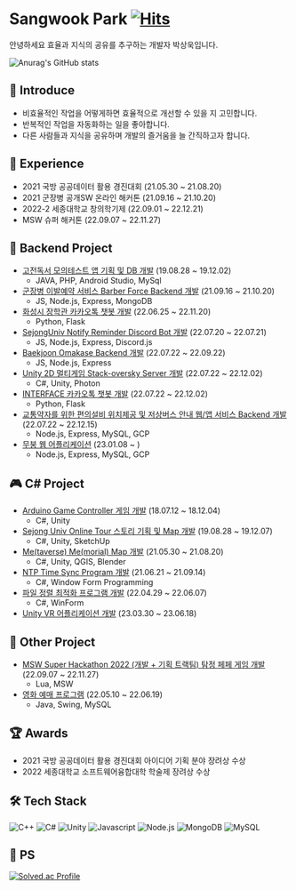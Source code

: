 # Sangwook Park [![Hits](https://hits.seeyoufarm.com/api/count/incr/badge.svg?url=https%3A%2F%2Fgithub.com%2Fsw0501&count_bg=%2379C83D&title_bg=%23555555&icon=&icon_color=%23E7E7E7&title=hits&edge_flat=false)](https://hits.seeyoufarm.com)

안녕하세요 효율과 지식의 공유를 추구하는 개발자 박상욱입니다. <br>

![Anurag's GitHub stats](https://github-readme-stats.vercel.app/api?username=sw0501&show_icons=true&theme=dark)

## 👋 Introduce
* 비효율적인 작업을 어떻게하면 효율적으로 개선할 수 있을 지 고민합니다.
* 반복적인 작업을 자동화하는 일을 좋아합니다.
* 다른 사람들과 지식을 공유하며 개발의 즐거움을 늘 간직하고자 합니다.

## 🔭 Experience
* 2021 국방 공공데이터 활용 경진대회 (21.05.30 ~ 21.08.20)
* 2021 군장병 공개SW 온라인 해커톤 (21.09.16 ~ 21.10.20)
* 2022-2 세종대학교 창의학기제 (22.09.01 ~ 22.12.21)
* MSW 슈퍼 해커톤 (22.09.07 ~ 22.11.27)

## :book: Backend Project
* [고전독서 모의테스트 앱 기획 및 DB 개발][2] (19.08.28 ~ 19.12.02)
  * JAVA, PHP, Android Studio, MySql
* [군장병 이발예약 서비스 Barber Force Backend 개발][6] (21.09.16 ~ 21.10.20) 
  * JS, Node.js, Express, MongoDB
* [화성시 장학관 카카오톡 챗봇 개발][8] (22.06.25 ~ 22.11.20)
  * Python, Flask
* [SejongUniv Notify Reminder Discord Bot 개발][9] (22.07.20 ~ 22.07.21)
  * JS, Node.js, Express, Discord.js
* [Baekjoon Omakase Backend 개발][10] (22.07.22 ~ 22.09.22)
  * JS, Node.js, Express
* [Unity 2D 멀티게임 Stack-oversky Server 개발][11] (22.07.22 ~ 22.12.02)
  * C#, Unity, Photon
* [INTERFACE 카카오톡 챗봇 개발][12] (22.07.22 ~ 22.12.02)
  * Python, Flask
* [교통약자를 위한 편의설비 위치제공 및 저상버스 안내 웹/앱 서비스 Backend 개발][13] (22.07.22 ~ 22.12.15)
  * Node.js, Express, MySQL, GCP
* [무붕 웹 어플리케이션][16] (23.01.08 ~ )
  * Node.js, Express, MySQL, GCP

## 🎮 C# Project
* [Arduino Game Controller 게임 개발][1] (18.07.12 ~ 18.12.04)
  * C#, Unity
* [Sejong Univ Online Tour 스토리 기획 및 Map 개발][3] (19.08.28 ~ 19.12.07)
  * C#, Unity, SketchUp
* [Me(taverse) Me(morial) Map 개발][4] (21.05.30 ~ 21.08.20)
  * C#, Unity, QGIS, Blender
* [NTP Time Sync Program 개발][5] (21.06.21 ~ 21.09.14) 
  * C#, Window Form Programming
* [파일 정렬 최적화 프로그램 개발][7] (22.04.29 ~ 22.06.07)
  * C#, WinForm
* [Unity VR 어플리케이션 개발][17] (23.03.30 ~ 23.06.18)

## 📖 Other Project
* [MSW Super Hackathon 2022 (개발 + 기획 트랙팀) 탐정 페페 게임 개발][14] (22.09.07 ~ 22.11.27)
  * Lua, MSW
* [영화 예매 프로그램][15] (22.05.10 ~ 22.06.19)
  * Java, Swing, MySQL


[1]:https://github.com/2018-Interface-Programming-Exhibition/6team-Arduino_Game_Controller "Arduino Game Controller"

[2]:https://github.com/sw0501/2019_Classical_Reading "고전독서 모의테스트"

[3]:https://github.com/sejong-interface/2019_SangWook_Loves_BBurgerKing "Sejong Univ Online Tour"

[4]:https://github.com/sw0501/2021-Defense-Public-Data-Competition "국방공공데이터 경진대회"

[5]:https://github.com/sw0501/NTP "NTP Time_Sync_Program"

[6]:https://github.com/osamhack2021/WEB_BarberForce_Duty-Free "BarberForce"

[7]:https://github.com/sw0501/File-Sorting-Optimization-Programming "파일 정렬 최적화 프로그램"

[8]:https://github.com/Hstree-Dongjak-Narae/ChatBot-Narae "화성시 장학관 카카오톡 챗봇"

[9]:https://github.com/SejongUniv-Notice-Reminder-Discord-Bot/Notice-Reminder-Discord-Bot "세종대학교 공지 알리미 디코 봇"

[10]:https://github.com/KyuTae98/Baekjoon_Omakase "백준 오마카세"

[11]:https://github.com/stack-oversky/Stack-Oversky "stack-oversky"

[12]:https://github.com/Interface-ChatBot/Interface-ChatBot "인터페이스 카카오톡 챗봇"

[13]:https://github.com/2022-Sejong-Creative-Semester/Traffic-Information-Service-for-the-Disabled "교통약자를 위한 편의설비 위치제공 및 저상버스 안내 웹/앱 서비스"

[14]:https://github.com/sw0501/MSW_Super_Hackaton "MSW Super Hackaton 탐정 페페"

[15]:https://github.com/sw0501/2022-1-Database-Project "영화 예매 프로그램"

[16]:https://github.com/Mooboong/backend "무붕 합주실 예약 서비스"

[17]:https://github.com/sw0501/VR-project "세종대학교 VR 어플리케이션"

## 🏆 Awards
+ 2021 국방 공공데이터 활용 경진대회 아이디어 기획 분야 장려상 수상
+ 2022 세종대학교 소프트웨어융합대학 학술제 장려상 수상

## 🛠 Tech Stack
![C++](https://img.shields.io/badge/C%2B%2B-00599C.svg?&style=for-the-badge&logo=C%2B%2B&logoColor=white)
![C#](https://img.shields.io/badge/C%23-239218.svg?&style=for-the-badge&logo=C%20Sharp&logoColor=white)
![Unity](https://img.shields.io/badge/Unity-FFFFFF.svg?&style=for-the-badge&logo=Unity&logoColor=black)
![Javascript](https://img.shields.io/badge/JavaScript-F7DF1E.svg?&style=for-the-badge&logo=JavaScript&logoColor=white)
![Node.js](https://img.shields.io/badge/Node.js-339933.svg?&style=for-the-badge&logo=Node.js&logoColor=white)
![MongoDB](https://img.shields.io/badge/MongoDB-47A248.svg?&style=for-the-badge&logo=MongoDB&logoColor=white)
![MySQL](https://img.shields.io/badge/mysql-4479A1?style=for-the-badge&logo=mysql&logoColor=white)

## 💯 PS
[![Solved.ac Profile](http://mazassumnida.wtf/api/v2/generate_badge?boj=dkxkqkrtkddn)](https://solved.ac/dkxkqkrtddn)
